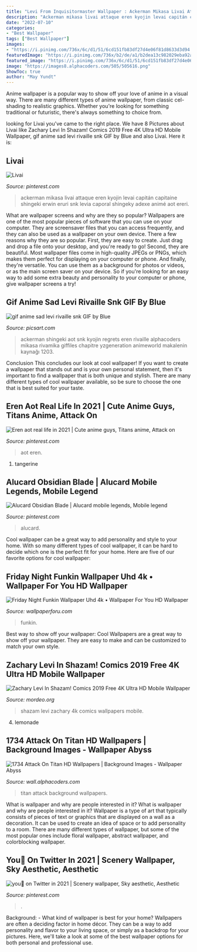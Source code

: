 ```yaml
---
title: "Levi From Inquisitormaster Wallpaper : Ackerman Mikasa Livai Attaque Eren Kyojin Levai Capitán Capitaine Shingeki Erwin Eruri Snk Levia Caporal Shingeky Adexe Animé Aot Ereri"
description: "Ackerman mikasa livai attaque eren kyojin levai capitán capitaine shingeki erwin eruri snk levia caporal shingeky adexe animé aot ereri"
date: "2022-07-10"
categories:
- "Best Wallpaper"
tags: ["Best Wallpaper"]
images:
- "https://i.pinimg.com/736x/6c/d1/51/6cd151fb83df27d4e06f81d8633d3d94.jpg"
featuredImage: "https://i.pinimg.com/736x/b2/de/a1/b2dea13c982029eba92a98315cd98f5f.jpg"
featured_image: "https://i.pinimg.com/736x/6c/d1/51/6cd151fb83df27d4e06f81d8633d3d94.jpg"
image: "https://images8.alphacoders.com/505/505616.png"
ShowToc: true
author: "May Yundt"
---
```



Anime wallpaper is a popular way to show off your love of anime in a visual way. There are many different types of anime wallpaper, from classic cel-shading to realistic graphics. Whether you're looking for something traditional or futuristic, there's always something to choice from.

	

		
looking for Livai you've came to the right place. We have 8 Pictures about Livai like Zachary Levi In Shazam! Comics 2019 Free 4K Ultra HD Mobile Wallpaper, gif anime sad levi rivaille snk GIF by Blue and also Livai. Here it is:
		
    
## Livai

<img loading=lazy src="https://i.pinimg.com/736x/9e/67/9c/9e679cb923122b43d9d73058dd6cec89.jpg" onerror="this.onerror=null;this.src='https://tse3.mm.bing.net/th?id=OIP.7mYXcEX4vHVA2nPxz8tJowHaJ3&amp;pid=15.1';" alt="Livai">

_Source: pinterest.com_

>ackerman mikasa livai attaque eren kyojin levai capitán capitaine shingeki erwin eruri snk levia caporal shingeky adexe animé aot ereri. 

	

What are wallpaper screens and why are they so popular?
Wallpapers are one of the most popular pieces of software that you can use on your computer. They are screensaver files that you can access frequently, and they can also be used as a wallpaper on your own device. There a few reasons why they are so popular. First, they are easy to create. Just drag and drop a file onto your desktop, and you're ready to go! Second, they are beautiful. Most wallpaper files come in high-quality JPEGs or PNGs, which makes them perfect for displaying on your computer or phone. And finally, they're versatile. You can use them as a background for photos or videos, or as the main screen saver on your device. So if you're looking for an easy way to add some extra beauty and personality to your computer or phone, give wallpaper screens a try!

    
## Gif Anime Sad Levi Rivaille Snk GIF By Blue

<img loading=lazy src="http://cdn75.picsart.com/189965070003202.gif?to=min&amp;r=1024" onerror="this.onerror=null;this.src='https://tse3.mm.bing.net/th?id=OIP.DcSqHXrSYmTSiSsNRtmAiAHaEK&amp;pid=15.1';" alt="gif anime sad levi rivaille snk GIF by Blue">

_Source: picsart.com_

>ackerman shingeki aot snk kyojin regrets eren rivaille alphacoders mikasa rivamika giffiles chapitre yzgeneration animeworld makalenin kaynağı 1203. 

	

Conclusion
This concludes our look at cool wallpaper! If you want to create a wallpaper that stands out and is your own personal statement, then it's important to find a wallpaper that is both unique and stylish. There are many different types of cool wallpaper available, so be sure to choose the one that is best suited for your taste.

    
## Eren Aot Real Life In 2021 | Cute Anime Guys, Titans Anime, Attack On

<img loading=lazy src="https://i.pinimg.com/736x/2e/c3/76/2ec3767df3c142088ddd2ef3301d27bc.jpg" onerror="this.onerror=null;this.src='https://tse2.mm.bing.net/th?id=OIP.UlCAarIPc28DmtzIFjlXrwHaHU&amp;pid=15.1';" alt="Eren aot real life in 2021 | Cute anime guys, Titans anime, Attack on">

_Source: pinterest.com_

>aot eren. 

	

1. tangerine 

    
## Alucard Obsidian Blade | Alucard Mobile Legends, Mobile Legend

<img loading=lazy src="https://i.pinimg.com/736x/b2/de/a1/b2dea13c982029eba92a98315cd98f5f.jpg" onerror="this.onerror=null;this.src='https://tse3.mm.bing.net/th?id=OIP.f-MkRYluIlyAE7sUjMkKSwHaP4&amp;pid=15.1';" alt="Alucard Obsidian Blade | Alucard mobile legends, Mobile legend">

_Source: pinterest.com_

>alucard. 

	

Cool wallpaper can be a great way to add personality and style to your home. With so many different types of cool wallpaper, it can be hard to decide which one is the perfect fit for your home. Here are five of our favorite options for cool wallpaper: 

    
## Friday Night Funkin Wallpaper Uhd 4k • Wallpaper For You HD Wallpaper

<img loading=lazy src="https://wallpaperforu.com/wp-content/uploads/2021/05/Friday-Night-Funkin-Hd-Wallpapers432048x1152.jpg" onerror="this.onerror=null;this.src='https://tse1.mm.bing.net/th?id=OIP.kDcOdc_ElHGpOTjidZdXAwHaEK&amp;pid=15.1';" alt="Friday Night Funkin Wallpaper Uhd 4k • Wallpaper For You HD Wallpaper">

_Source: wallpaperforu.com_

>funkin. 

	

Best way to show off your wallpaper:
Cool Wallpapers are a great way to show off your wallpaper. They are easy to make and can be customized to match your own style.

    
## Zachary Levi In Shazam! Comics 2019 Free 4K Ultra HD Mobile Wallpaper

<img loading=lazy src="https://www.mordeo.org/files/uploads/2018/12/Zachary-Levi-In-Shazam-Comics-2019-4K-Ultra-HD-Mobile-Wallpaper.jpg" onerror="this.onerror=null;this.src='https://tse2.mm.bing.net/th?id=OIP.19YIHcKUg4eRAJzuskcDeQHaNK&amp;pid=15.1';" alt="Zachary Levi In Shazam! Comics 2019 Free 4K Ultra HD Mobile Wallpaper">

_Source: mordeo.org_

>shazam levi zachary 4k comics wallpapers mobile. 

	

4. lemonade 

    
## 1734 Attack On Titan HD Wallpapers | Background Images - Wallpaper Abyss

<img loading=lazy src="https://images8.alphacoders.com/505/505616.png" onerror="this.onerror=null;this.src='https://tse2.mm.bing.net/th?id=OIP.IZRfsrIEbD7LLX9l3bVVZwHaEK&amp;pid=15.1';" alt="1734 Attack On Titan HD Wallpapers | Background Images - Wallpaper Abyss">

_Source: wall.alphacoders.com_

>titan attack background wallpapers. 

	

What is wallpaper and why are people interested in it?
What is wallpaper and why are people interested in it?
Wallpaper is a type of art that typically consists of pieces of text or graphics that are displayed on a wall as a decoration. It can be used to create an idea of space or to add personality to a room. There are many different types of wallpaper, but some of the most popular ones include floral wallpaper, abstract wallpaper, and colorblocking wallpaper.

    
## You🌼 On Twitter In 2021 | Scenery Wallpaper, Sky Aesthetic, Aesthetic

<img loading=lazy src="https://i.pinimg.com/736x/6c/d1/51/6cd151fb83df27d4e06f81d8633d3d94.jpg" onerror="this.onerror=null;this.src='https://tse1.mm.bing.net/th?id=OIP.vNlsjx6dV3qinr60Lr-jgAHaNK&amp;pid=15.1';" alt="you🌼 on Twitter in 2021 | Scenery wallpaper, Sky aesthetic, Aesthetic">

_Source: pinterest.com_

>. 

	

Background: - What kind of wallpaper is best for your home?
Wallpapers are often a deciding factor in home décor. They can be a way to add personality and flavor to your living space, or simply as a backdrop for your pictures. Here, we'll take a look at some of the best wallpaper options for both personal and professional use.

